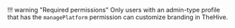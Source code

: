 !!! warning "Required permissions"
    Only users with an admin-type profile that has the `managePlatform` permission can customize branding in TheHive.